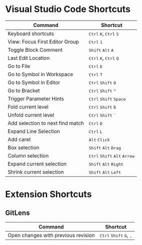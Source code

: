 # Visual Studio Code Shortcuts

|Command|Shortcut
|--|--
|Keyboard shortcuts|<kbd>Ctrl</kbd> <kbd>K</kbd>, <kbd>Ctrl</kbd> <kbd>S</kbd>
|View: Focus First Editor Group|<kbd>Ctrl</kbd> <kbd>1</kbd>
|Toggle Block Comment|<kbd>Shift</kbd> <kbd>Alt</kbd> <kbd>A</kbd>
|Last Edit Location|<kbd>Ctrl</kbd> <kbd>K</kbd>, <kbd>Ctrl</kbd> <kbd>Q</kbd>
|Go to File|<kbd>Ctrl</kbd> <kbd>E</kbd>
|Go to Symbol in Workspace|<kbd>Ctrl</kbd> <kbd>T</kbd>
|Go to Symbol in Editor|<kbd>Ctrl</kbd> <kbd>Shift</kbd> <kbd>O</kbd>
|Go to Bracket|<kbd>Ctrl</kbd> <kbd>Shift</kbd> <kbd>^</kbd>
|Trigger Parameter Hints|<kbd>Ctrl</kbd> <kbd>Shift</kbd> <kbd>Space</kbd>
|Fold current level|<kbd>Ctrl</kbd> <kbd>Shift</kbd> <kbd>ß</kbd>
|Unfold current level|<kbd>Ctrl</kbd> <kbd>Shift</kbd> <kbd>´</kbd>
|Add selection to next find match|<kbd>Ctrl</kbd> <kbd>D</kbd>
|Expand Line Selection|<kbd>Ctrl</kbd> <kbd>L</kbd>
|Add caret|<kbd>Alt</kbd> <kbd>Click</kbd>
|Box selection|<kbd>Shift</kbd> <kbd>Alt</kbd> <kbd>Drag</kbd>
|Column selection|<kbd>Ctrl</kbd> <kbd>Shift</kbd> <kbd>Alt</kbd> <kbd>Arrow</kbd>
|Expand current selection|<kbd>Shift</kbd> <kbd>Alt</kbd> <kbd>Right</kbd>
|Shrink current selection|<kbd>Shift</kbd> <kbd>Alt</kbd> <kbd>Left</kbd>

# Extension Shortcuts

## GitLens

|Command|Shortcut
|--|--
|Open changes with previous revision|<kbd>Ctrl</kbd> <kbd>Shift</kbd> <kbd>G</kbd>, <kbd>,</kbd>